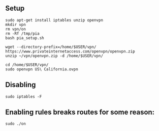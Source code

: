 
## Setup
```
sudo apt-get install iptables unzip openvpn
mkdir vpn
rm vpn/on
rm -Rf /tmp/pia
bash pia_setup.sh

wget --directory-prefix=/home/$USER/vpn/ https://www.privateinternetaccess.com/openvpn/openvpn.zip
unzip ~/vpn/openvpn.zip -d /home/$USER/vpn/

cd /home/$USER/vpn/
sudo openvpn US\ California.ovpn

```

## Disabling
```
sudo iptables -F
```

## Enabling rules breaks routes for some reason:
```
sudo ./on
```
